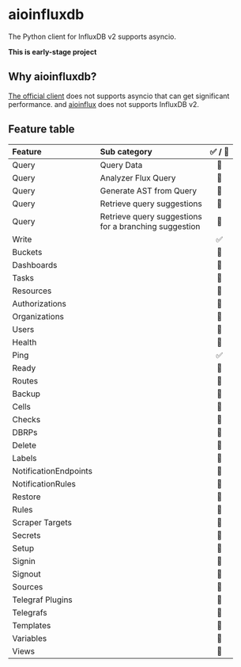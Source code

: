 # aioinfluxdb

The Python client for InfluxDB v2 supports asyncio.

**This is early-stage project**

## Why aioinfluxdb?

[The official client](https://pypi.org/project/influxdb-client/) does not supports asyncio that can get significant
performance. and [aioinflux](https://pypi.org/project/aioinflux/) does not supports InfluxDB v2.

## Feature table

| Feature               | Sub category                                                 | ✅ / 🚧 |
|:----------------------|:-------------------------------------------------------------|:------:|
| Query                 | Query Data                                                   |   🚧   |
| Query                 | Analyzer Flux Query                                          |   🚧   |
| Query                 | Generate AST from Query                                      |   🚧   |
| Query                 | Retrieve query suggestions                                   |   🚧   |
| Query                 | Retrieve query suggestions <br /> for a branching suggestion |   🚧   |
| Write                 |                                                              |   ✅    |
| Buckets               |                                                              |   🚧   |
| Dashboards            |                                                              |   🚧   |
| Tasks                 |                                                              |   🚧   |
| Resources             |                                                              |   🚧   |
| Authorizations        |                                                              |   🚧   |
| Organizations         |                                                              |   🚧   |
| Users                 |                                                              |   🚧   |
| Health                |                                                              |   🚧   |
| Ping                  |                                                              |   ✅    |
| Ready                 |                                                              |   🚧   |
| Routes                |                                                              |   🚧   |
| Backup                |                                                              |   🚧   |
| Cells                 |                                                              |   🚧   |
| Checks                |                                                              |   🚧   |
| DBRPs                 |                                                              |   🚧   |
| Delete                |                                                              |   🚧   |
| Labels                |                                                              |   🚧   |
| NotificationEndpoints |                                                              |   🚧   |
| NotificationRules     |                                                              |   🚧   |
| Restore               |                                                              |   🚧   |
| Rules                 |                                                              |   🚧   |
| Scraper Targets       |                                                              |   🚧   |
| Secrets               |                                                              |   🚧   |
| Setup                 |                                                              |   🚧   |
| Signin                |                                                              |   🚧   |
| Signout               |                                                              |   🚧   |
| Sources               |                                                              |   🚧   |
| Telegraf Plugins      |                                                              |   🚧   |
| Telegrafs             |                                                              |   🚧   |
| Templates             |                                                              |   🚧   |
| Variables             |                                                              |   🚧   |
| Views                 |                                                              |   🚧   |
